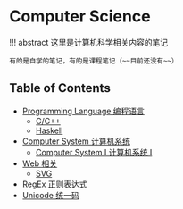 # Computer Science

!!! abstract 
    这里是计算机科学相关内容的笔记

    有的是自学的笔记，有的是课程笔记（~~目前还没有~~）

## Table of Contents
- [Programming Language 编程语言](pl)
    - [C/C++](pl/c_cpp)
    - [Haskell](pl/haskell)
- [Computer System 计算机系统](system)
    - [Computer System I 计算机系统 Ⅰ](system/cs1)
- [Web 相关](web)
    - [SVG](web/svg)
- [RegEx 正则表达式](regex)
- [Unicode 统一码](unicode)